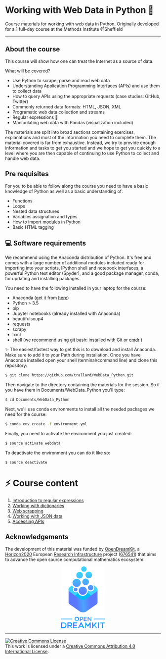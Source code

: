 # Working with Web Data in Python 🐍
Course materials for working with web data in Python. Originally developed for a 1 full-day course at the Methods Institute @Sheffield

---

## About the course
This course will show how one can treat the Internet as a source of data.


What will be covered?
- Use Python to scrape, parse and read web data
- Understanding Application Programming Interfaces (APIs) and use them to collect data
- How to query APIs using the appropriate requests (case studies: GitHub, Twitter)
- Commonly returned data formats: HTML, JSON, XML
- Programatic web data collection and streams
- Regular expressions 📃
- Manipulating web data with Pandas (visualization included)

The materials are split into broad sections containing exercises, explanations and most of the information you need to complete them. The material covered is far from exhaustive. Instead, we try to provide enough information and tasks to get you started and we hope to get you quickly to a level where you are then capable of continuing to use Python to collect and handle web data.

## Pre requisites
For you to be able to follow along the course you need to have a basic knowledge of Python as well as a basic understanding of:
- Functions
- Loops
- Nested data structures
- Variables assignation and types
- How to import modules in Python
- Basic HTML tagging


## 💻 Software requirements
We recommend using the Anaconda distribution of Python. It's free and comes with a large number of additional modules included ready for importing into your scripts, IPython shell and notebook interfaces, a powerful Python text editor (Spyder), and a good package manager, conda, for updating and installing packages.

You need to have the following installed in your laptop for the course:
- Anaconda (get it from [here](https://www.anaconda.com/download/#macos))
- Python > 3.5
- pip
- Jupyter notebooks (already installed with Anaconda)
- beautifulsoup4
- requests
- scrapy
- lxml
- shell (we recommend using git bash: installed with Git or [cmdr](http://cmder.net) )

✨ The easiest/fastest way to get this is to download and install Anaconda. Make sure to add it to your Path during installation.
Once you have Anaconda installed open your shell (terminal/command line) and clone this repository:
```bash
$ git clone https://github.com/trallard/WebData_Python.git
```

Then navigate to the directory containing the materials for the session. So if you have them in Documents/WebData_Python you'll type:
```bash
$ cd Documents/WebData_Python
```

Next, we'll use conda environments to install all the needed packages we need for the course:
```bash
$ conda env create -f environment.yml
```

Finally, you need to activate the environment you just created:
```bash
$ source activate webdata
```
 To deactivate the environment you can do it like so:
 ```bash
 $ source deactivate
 ```

 # ⚡️ Course content

 1. [Introduction to regular expressions](01_Regex.ipynb)
 2. [Working with dictionaries](02_Dictionaries.ipynb)
 3. [Web scrapping](03_Web-scraping.ipynb)
 4. [Working with JSON data](04_JSON.ipynb)
 5. [Accessing APIs](05_APIs.ipynb)


 ## Acknowledgements

 The development of this material was funded by [OpenDreamKit][odk],
 a [Horizon2020][h2020] European [Research Infrastructure][res-inf] project ([676541][odk-grant]) that aims to
 advance the open source computational mathematics ecosystem.

 <div align="center">
 <img src="assets/opendreamkit.svg" alt="OpenDreamKit logo" height=200em />
 </div>

 ---
 <a rel="license" href="http://creativecommons.org/licenses/by/4.0/"><img alt="Creative Commons License" style="border-width:0" src="https://i.creativecommons.org/l/by/4.0/88x31.png" /></a><br />This work is licensed under a <a rel="license" href="http://creativecommons.org/licenses/by/4.0/">Creative Commons Attribution 4.0 International License</a>.


 [odk]: http://opendreamkit.org/
 [h2020]: https://ec.europa.eu/programmes/horizon2020/
 [res-inf]: https://ec.europa.eu/programmes/horizon2020/en/h2020-section/european-research-infrastructures-including-e-infrastructures
 [odk-grant]: http://cordis.europa.eu/project/rcn/198334_en.html
 [uos-rse]: http://rse.shef.ac.uk

